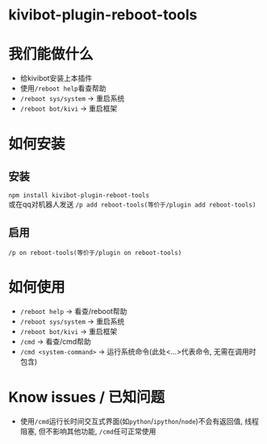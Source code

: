 # kivibot-plugin-reboot-tools

# 我们能做什么
* 给kivibot安装上本插件
* 使用`/reboot help`看查帮助
* `/reboot sys/system`  ->  重启系统
* `/reboot bot/kivi`  ->  重启框架

# 如何安装
## 安装
``npm install kivibot-plugin-reboot-tools`` <br>
或在qq对机器人发送
``/p add reboot-tools(等价于/plugin add reboot-tools)`` <br>

## 启用
``/p on reboot-tools(等价于/plugin on reboot-tools)``


# 如何使用
* `/reboot help`  ->  看查/reboot帮助
* `/reboot sys/system`  ->  重启系统
* `/reboot bot/kivi`  ->  重启框架
* `/cmd`  ->  看查/cmd帮助
* `/cmd <system-command>`  ->  运行系统命令(此处<...>代表命令, 无需在调用时包含)

# Know issues / 已知问题
* 使用`/cmd`运行长时间交互式界面(如`python`/`ipython`/`node`)不会有返回值, 线程阻塞, 但不影响其他功能, `/cmd`任可正常使用
